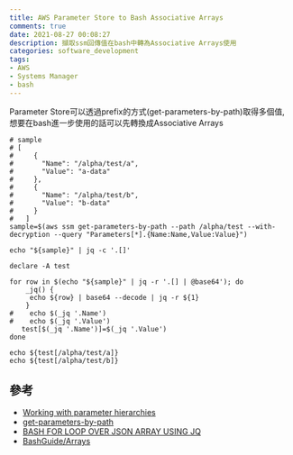 ```yaml
---
title: AWS Parameter Store to Bash Associative Arrays
comments: true
date: 2021-08-27 00:08:27
description: 擷取ssm回傳值在bash中轉為Associative Arrays使用
categories: software_development
tags:
- AWS
- Systems Manager
- bash
---
```

Parameter Store可以透過prefix的方式(get-parameters-by-path)取得多個值, 想要在bash進一步使用的話可以先轉換成Associative Arrays

```bash=
# sample
# [
# 	  {
# 	    "Name": "/alpha/test/a",
# 	    "Value": "a-data"
# 	  },
# 	  {
# 	    "Name": "/alpha/test/b",
# 	    "Value": "b-data"
# 	  }
# 	]
sample=$(aws ssm get-parameters-by-path --path /alpha/test --with-decryption --query "Parameters[*].{Name:Name,Value:Value}")

echo "${sample}" | jq -c '.[]'

declare -A test

for row in $(echo "${sample}" | jq -r '.[] | @base64'); do
    _jq() {
     echo ${row} | base64 --decode | jq -r ${1}
    }
#    echo $(_jq '.Name')
#    echo $(_jq '.Value')
   test[$(_jq '.Name')]=$(_jq '.Value')
done

echo ${test[/alpha/test/a]}
echo ${test[/alpha/test/b]}
```
## 參考
- [Working with parameter hierarchies](https://docs.aws.amazon.com/systems-manager/latest/userguide/sysman-paramstore-hierarchies.html)
- [get-parameters-by-path](https://docs.aws.amazon.com/cli/latest/reference/ssm/get-parameters-by-path.html)
- [BASH FOR LOOP OVER JSON ARRAY USING JQ](https://www.starkandwayne.com/blog/bash-for-loop-over-json-array-using-jq/)
- [BashGuide/Arrays](http://mywiki.wooledge.org/BashGuide/Arrays)

